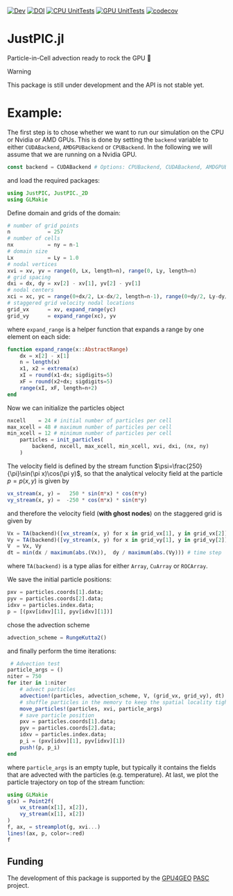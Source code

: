 [![Dev](https://img.shields.io/badge/docs-dev-blue.svg)](https://juliageodynamics.github.io/JustPIC.jl/dev/)
[![DOI](https://zenodo.org/badge/507905159.svg)](https://zenodo.org/doi/10.5281/zenodo.10212675)
[![CPU UnitTests](https://github.com/JuliaGeodynamics/JustPIC.jl/actions/workflows/UnitTests.yml/badge.svg)](https://github.com/JuliaGeodynamics/JustPIC.jl/actions/workflows/UnitTests.yml)
[![GPU UnitTests](https://badge.buildkite.com/bb05ed7ef3b43f843a5ba4a976c27a724064d67955193accea.svg)](https://buildkite.com/julialang/justpic-dot-jl)
[![codecov](https://codecov.io/gh/JuliaGeodynamics/JustPIC.jl/graph/badge.svg?token=PN0AJZXK13)](https://codecov.io/gh/JuliaGeodynamics/JustPIC.jl)

# JustPIC.jl

Particle-in-Cell advection ready to rock the GPU  :rocket:

> [!WARNING]  
> This package is still under development and the API is not stable yet.
 
# Example:
The first step is to chose whether we want to run our simulation on the CPU or Nvidia or AMD GPUs. This is done by setting the `backend` variable to either `CUDABackend`, `AMDGPUBackend` or `CPUBackend`. In the following we will assume that we are running on a Nvidia GPU.

```julia
const backend = CUDABackend # Options: CPUBackend, CUDABackend, AMDGPUBackend
```

and load the required packages:

```julia
using JustPIC, JustPIC._2D
using GLMakie
```

Define domain and grids of the domain:

```julia
# number of grid points
n            = 257
# number of cells
nx           = ny = n-1
# domain size
Lx           = Ly = 1.0
# nodal vertices
xvi = xv, yv = range(0, Lx, length=n), range(0, Ly, length=n)
# grid spacing
dxi = dx, dy = xv[2] - xv[1], yv[2] - yv[1]
# nodal centers
xci = xc, yc = range(0+dx/2, Lx-dx/2, length=n-1), range(0+dy/2, Ly-dy/2, length=n-1)
# staggered grid velocity nodal locations
grid_vx      = xv, expand_range(yc)
grid_vy      = expand_range(xc), yv
```
where `expand_range` is a helper function that expands a range by one element on each side:
```julia
function expand_range(x::AbstractRange)
    dx = x[2] - x[1]
    n = length(x)
    x1, x2 = extrema(x)
    xI = round(x1-dx; sigdigits=5)
    xF = round(x2+dx; sigdigits=5)
    range(xI, xF, length=n+2)
end
```

Now we can initialize the particles object
```julia
nxcell    = 24 # initial number of particles per cell
max_xcell = 48 # maximum number of particles per cell
min_xcell = 12 # minimum number of particles per cell
    particles = init_particles(
        backend, nxcell, max_xcell, min_xcell, xvi, dxi, (nx, ny)
    )
```

The velocity field is defined by the stream function $\psi=\frac{250}{\pi}\sin(\pi x)\cos(\pi y)$, so that the analytical velocity field at the particle $p=p(x,y)$ is given by
```julia
vx_stream(x, y) =   250 * sin(π*x) * cos(π*y)
vy_stream(x, y) =  -250 * cos(π*x) * sin(π*y)
```
and therefore the velocity field (__with ghost nodes__) on the staggered grid is given by
```julia
Vx = TA(backend)([vx_stream(x, y) for x in grid_vx[1], y in grid_vx[2]]);
Vy = TA(backend)([vy_stream(x, y) for x in grid_vy[1], y in grid_vy[2]]);
V  = Vx, Vy
dt = min(dx / maximum(abs.(Vx)),  dy / maximum(abs.(Vy))) # time step
```
where `TA(backend)` is a type alias for either `Array`, `CuArray` or `ROCArray`.

We save the initial particle positions:
```julia
pxv = particles.coords[1].data;
pyv = particles.coords[2].data;
idxv = particles.index.data;
p = [(pxv[idxv][1], pyv[idxv][1])]
```

chose the advection scheme
```julia
advection_scheme = RungeKutta2()
```

and finally perform the time iterations:
```julia
 # Advection test
particle_args = ()
niter = 750
for iter in 1:niter
    # advect particles
    advection!(particles, advection_scheme, V, (grid_vx, grid_vy), dt)
    # shuffle particles in the memory to keep the spatial locality tight
    move_particles!(particles, xvi, particle_args)
    # save particle position
    pxv = particles.coords[1].data;
    pyv = particles.coords[2].data;
    idxv = particles.index.data;
    p_i = (pxv[idxv][1], pyv[idxv][1])
    push!(p, p_i)
end
```

where `particle_args` is an empty tuple, but typically it contains the fields that are advected with the particles (e.g. temperature). At last, we plot the particle trajectory on top of the stream function:
```julia
using GLMakie
g(x) = Point2f(
    vx_stream(x[1], x[2]),
    vy_stream(x[1], x[2])
)
f, ax, = streamplot(g, xvi...)
lines!(ax, p, color=:red)
f
```


## Funding
The development of this package is supported by the [GPU4GEO](https://ptsolvers.github.io/GPU4GEO/) [PASC](https://www.pasc-ch.org) project.
